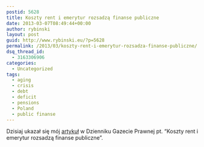 ```yaml
---
postid: 5628
title: Koszty rent i emerytur rozsadzą finanse publiczne
date: 2013-03-07T08:49:44+00:00
author: rybinski
layout: post
guid: http://www.rybinski.eu/?p=5628
permalink: /2013/03/koszty-rent-i-emerytur-rozsadza-finanse-publiczne/
dsq_thread_id:
  - 3163306906
categories:
  - Uncategorized
tags:
  - aging
  - crisis
  - debt
  - deficit
  - pensions
  - Poland
  - public finanse
---
```

Dzisiaj ukazał się mój [artykuł](http://forsal.pl/artykuly/687591,rybinski_koszty_emerytur_i_rent_rozsadza_finanse_publiczne.html) w Dzienniku Gazecie Prawnej pt. “Koszty rent i emerytur rozsadzą finanse publiczne”.
